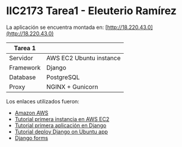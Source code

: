 # IIC2173 Tarea1 - Eleuterio Ramírez
La aplicación se encuentra montada en: [http://18.220.43.0](http://18.220.43.0)

| Tarea 1 |  |
|-----------|------------------|
|Servidor| AWS EC2 Ubuntu instance |
| Framework | Django |
| Database | PostgreSQL |
| Proxy | NGINX + Gunicorn |

Los enlaces utilizados fueron:
  - [Amazon AWS](https://aws.amazon.com/es/)
  - [Tutorial primera instancia en AWS EC2](https://www.youtube.com/watch?v=zNYnQ_1pwao)
  - [Tutorial primera aplicación en Django](https://docs.djangoproject.com/es/2.1/intro/tutorial01/)
  - [Tutorial deploy Django on Ubuntu app](https://www.digitalocean.com/community/tutorials/how-to-set-up-django-with-postgres-nginx-and-gunicorn-on-ubuntu-16-04#install-the-packages-from-the-ubuntu-repositories)
  - [Django forms](https://www.youtube.com/watch?v=3XOS_UpJirU)
